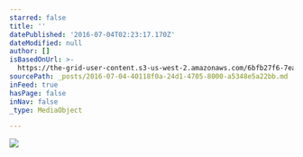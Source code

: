 ```yaml
---
starred: false
title: ''
datePublished: '2016-07-04T02:23:17.170Z'
dateModified: null
author: []
isBasedOnUrl: >-
  https://the-grid-user-content.s3-us-west-2.amazonaws.com/6bfb27f6-7ea0-4346-993b-dd4c89273198.jpg
sourcePath: _posts/2016-07-04-40118f0a-24d1-4705-8000-a5348e5a22bb.md
inFeed: true
hasPage: false
inNav: false
_type: MediaObject

---
```

![](https://the-grid-user-content.s3-us-west-2.amazonaws.com/6bfb27f6-7ea0-4346-993b-dd4c89273198.jpg)